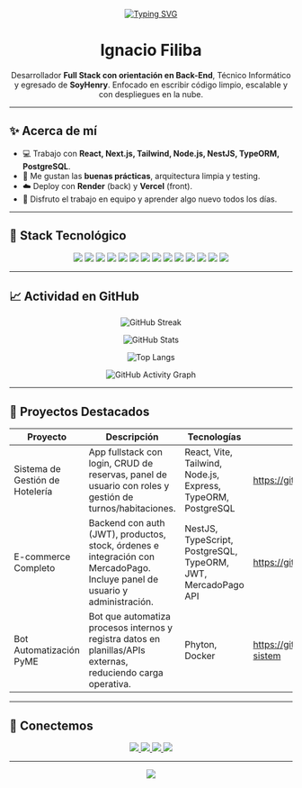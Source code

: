 <!-- Banner / Typing SVG -->
<p align="center">
  <a href="https://github.com/IgnacioFiliba">
    <img src="https://readme-typing-svg.demolab.com?font=Fira+Code&size=24&duration=3000&pause=800&center=true&vCenter=true&width=800&lines=%F0%9F%91%8B+Hola%2C+soy+Ignacio+Filiba;Full+Stack+Developer+Jr+%E2%80%93+React+%E2%80%A2+Node.js+%E2%80%A2+NestJS+%E2%80%A2+TypeORM;Construyo+apps+escalables+y+con+buena+UX" alt="Typing SVG" />
  </a>
</p>

<h1 align="center">Ignacio Filiba</h1>
<p align="center">
  Desarrollador <b>Full Stack con orientación en Back-End</b>, Técnico Informático y egresado de <b>SoyHenry</b>.  
  Enfocado en escribir código limpio, escalable y con despliegues en la nube.
</p>

---

## ✨ Acerca de mí
- 💻 Trabajo con **React, Next.js, Tailwind, Node.js, NestJS, TypeORM, PostgreSQL**.  
- 🧱 Me gustan las **buenas prácticas**, arquitectura limpia y testing.  
- ☁️ Deploy con **Render** (back) y **Vercel** (front).  
- 🤝 Disfruto el trabajo en equipo y aprender algo nuevo todos los días.

---

## 🧰 Stack Tecnológico

<p align="center">
  <!-- Frontend -->
  <img src="https://img.shields.io/badge/React-20232a?logo=react&logoColor=61DAFB" />
  <img src="https://img.shields.io/badge/Next.js-000000?logo=next.js&logoColor=white" />
  <img src="https://img.shields.io/badge/Tailwind-0ea5e9?logo=tailwindcss&logoColor=white" />
  <img src="https://img.shields.io/badge/JavaScript-F7DF1E?logo=javascript&logoColor=000" />
  <img src="https://img.shields.io/badge/TypeScript-3178C6?logo=typescript&logoColor=white" />
  <!-- Backend -->
  <img src="https://img.shields.io/badge/Node.js-339933?logo=node.js&logoColor=white" />
  <img src="https://img.shields.io/badge/NestJS-ea2845?logo=nestjs&logoColor=white" />
  <img src="https://img.shields.io/badge/Express-000000?logo=express&logoColor=white" />
  <!-- DB -->
  <img src="https://img.shields.io/badge/PostgreSQL-336791?logo=postgresql&logoColor=white" />
  <img src="https://img.shields.io/badge/TypeORM-fb3b00?logo=typeorm&logoColor=white" />
  <!-- DevOps -->
  <img src="https://img.shields.io/badge/Docker-2496ED?logo=docker&logoColor=white" />
  <img src="https://img.shields.io/badge/Git-F05033?logo=git&logoColor=white" />
  <img src="https://img.shields.io/badge/Vercel-000000?logo=vercel&logoColor=white" />
  <img src="https://img.shields.io/badge/Render-46E3B7?logo=render&logoColor=000" />
</p>

---

## 📈 Actividad en GitHub
<p align="center">
  <!-- Streak -->
  <img src="https://streak-stats.demolab.com?user=IgnacioFiliba&theme=transparent&hide_border=true" alt="GitHub Streak" />
</p>
<p align="center">
  <!-- Stats -->
  <img src="https://github-readme-stats.vercel.app/api?username=IgnacioFiliba&show_icons=true&hide_border=true&rank_icon=github" alt="GitHub Stats" />
</p>
<p align="center">
  <!-- Top Langs -->
  <img src="https://github-readme-stats.vercel.app/api/top-langs/?username=IgnacioFiliba&layout=compact&hide_border=true" alt="Top Langs" />
</p>
<p align="center">
  <!-- Activity Graph -->
  <img src="https://github-readme-activity-graph.vercel.app/graph?username=IgnacioFiliba&hide_border=true&area=true" alt="GitHub Activity Graph" />
</p>

---

## 🚀 Proyectos Destacados

| Proyecto | Descripción | Tecnologías | Repo |
|---|---|---|---|
| Sistema de Gestión de Hotelería | App fullstack con login, CRUD de reservas, panel de usuario con roles y gestión de turnos/habitaciones. | React, Vite, Tailwind, Node.js, Express, TypeORM, PostgreSQL | https://github.com/pi-rym/PM3-IgnacioFiliba |
| E-commerce Completo | Backend con auth (JWT), productos, stock, órdenes e integración con MercadoPago. Incluye panel de usuario y administración. | NestJS, TypeScript, PostgreSQL, TypeORM, JWT, MercadoPago API | https://github.com/IgnacioFiliba/PF-Grupo5 |
| Bot Automatización PyME | Bot que automatiza procesos internos y registra datos en planillas/APIs externas, reduciendo carga operativa. |Phyton, Docker | https://github.com/IgnacioFiliba/Automatization-sistem |


---

## 🤝 Conectemos

<p align="center">
  <a href="https://www.linkedin.com/in/ignacio-filiba-453249202/">
    <img src="https://img.shields.io/badge/LinkedIn-Ignacio%20Filiba-0A66C2?logo=linkedin&logoColor=white" />
  </a>
  <a href="mailto:ignaciofiliba@gmail.com">
    <img src="https://img.shields.io/badge/Email-ignaciofiliba%40gmail.com-D14836?logo=gmail&logoColor=white" />
  </a>
  <a href="https://github.com/IgnacioFiliba">
    <img src="https://img.shields.io/badge/GitHub-IgnacioFiliba-000000?logo=github&logoColor=white" />
  </a>  
  <img src="https://img.shields.io/badge/Ubicación-Anisacate%2C%20Córdoba%2C%20Argentina-1C92FF?logo=google-maps&logoColor=white" />
</p>


---

<!-- Footer animado -->
<p align="center">
  <img src="https://capsule-render.vercel.app/api?type=waving&height=120&color=0:1C92FF,100:00C9A7&text=Gracias%20por%20visitar%20%F0%9F%91%8B&fontColor=ffffff&fontSize=28&section=footer" />
</p>
